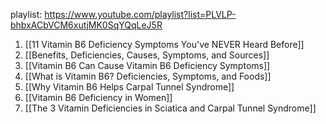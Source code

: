 playlist: https://www.youtube.com/playlist?list=PLVLP-bhbxACbVCM6xutjMK0SqYQqLeJ5R

1. [[11 Vitamin B6 Deficiency Symptoms You've NEVER Heard Before]]
2. [[Benefits, Deficiencies, Causes, Symptoms, and Sources]]
3. [[Vitamin B6 Can Cause Vitamin B6 Deficiency Symptoms]]
4. [[What is Vitamin B6? Deficiencies, Symptoms, and Foods]]
5. [[Why Vitamin B6 Helps Carpal Tunnel Syndrome]]
6. [[Vitamin B6 Deficiency in Women]]
7. [[The 3 Vitamin Deficiencies in Sciatica and Carpal Tunnel Syndrome]]